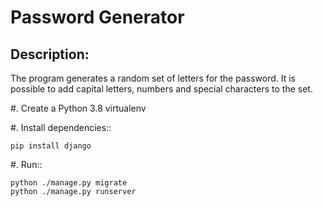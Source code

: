 # Password Generator

## Description: 
The program generates a random set of letters for the password. It is possible to add capital letters, numbers and special characters to the set.

#. Create a Python 3.8 virtualenv

#. Install dependencies::

    pip install django
    
#. Run::

    python ./manage.py migrate
    python ./manage.py runserver
    
     

